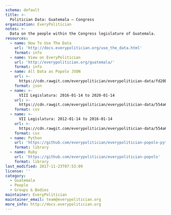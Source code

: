 ```yaml
---
schema: default
title: >-
  Politician Data: Guatemala — Congress
organization: EveryPolitician
notes: >-
  Data on the people within the Congress legislature of Guatemala.
resources:
  - name: How To Use The Data
    url: 'http://docs.everypolitician.org/use_the_data.html'
    format: info
  - name: View on EveryPolitician
    url: 'http://everypolitician.org/guatemala/'
    format: info
  - name: All Data as Popolo JSON
    url: >-
      https://cdn.rawgit.com/everypolitician/everypolitician-data/fd20b8e69235a50531a3409fa5ce2204f448513d/data/Guatemala/Congress/ep-popolo-v1.0.json
    format: json
  - name: >-
      VIII Legislatura: 2016-01-14 to 2020-01-14
    url: >-
      https://cdn.rawgit.com/everypolitician/everypolitician-data/554a6cb306153130ac5558e4c015471d63e57cb7/data/Guatemala/Congress/term-8.csv
    format: csv
  - name: >-
      VII Legislatura: 2012-01-14 to 2016-01-14
    url: >-
      https://cdn.rawgit.com/everypolitician/everypolitician-data/554a6cb306153130ac5558e4c015471d63e57cb7/data/Guatemala/Congress/term-7.csv
    format: csv
  - name: Python
    url: 'https://github.com/everypolitician/everypolitician-popolo-python'
    format: library
  - name: Ruby
    url: 'https://github.com/everypolitician/everypolitician-popolo'
    format: library
last_modified: 2017-11-23T07:53:09
license: ''
category:
  - Guatemala
  - People
  - Groups & Bodies
maintainer: EveryPolitician
maintainer_email: team@everypolitician.org
more_info: http://docs.everypolitician.org
---
```

